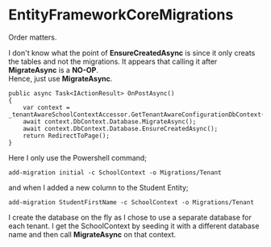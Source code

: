 # EntityFrameworkCoreMigrations

Order matters.

I don't know what the point of **EnsureCreatedAsync** is since it only creats the tables and not the migrations.  It appears that calling it after **MigrateAsync** is a **NO-OP**.  
Hence, just use **MigrateAsync**.

```
public async Task<IActionResult> OnPostAsync()
{
    var context = _tenantAwareSchoolContextAccessor.GetTenantAwareConfigurationDbContext(_tenantInfo.Name);
    await context.DbContext.Database.MigrateAsync();
    await context.DbContext.Database.EnsureCreatedAsync();
    return RedirectToPage();
}
```


Here I only use the Powershell command;
```
add-migration initial -c SchoolContext -o Migrations/Tenant
```
and when I added a new column to the Student Entity;
```
add-migration StudentFirstName -c SchoolContext -o Migrations/Tenant
```

I create the database on the fly as I chose to use a separate database for each tenant.
I get the SchoolContext by seeding it with a different database name and then call **MigrateAsync** on that context.

